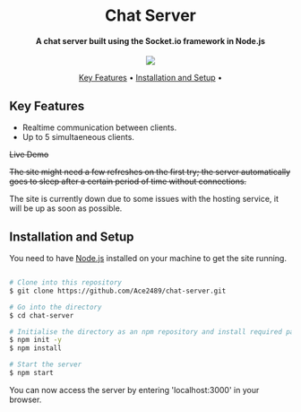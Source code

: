 <h1 align="center">
  Chat Server
</h1>

<h4 align="center">A chat server built using the Socket.io framework in Node.js</h4>
 <p align = "center"> <img src="https://user-images.githubusercontent.com/62785682/198514870-1384b57f-2ca5-4311-85d8-f9b2c610cedf.gif">

<p align="center">
  <a href="#key-features">Key Features</a> •
  <a href="#installation-and-setup">Installation and Setup</a> •
</p>

## Key Features

* Realtime communication between clients.
* Up to 5 simultaeneous clients.

<s href="https://chat-server-l23v.onrender.com/">Live Demo</s>

<s>The site might need a few refreshes on the first try; the server automatically goes to sleep after a certain period of time without connections.</s>

The site is currently down due to some issues with the hosting service, it will be up as soon as possible.



## Installation and Setup
You need to have [Node.js](https://nodejs.org/en/) installed on your machine to get the site running.

```bash

# Clone into this repository 
$ git clone https://github.com/Ace2489/chat-server.git 

# Go into the directory
$ cd chat-server

# Initialise the directory as an npm repository and install required packages
$ npm init -y
$ npm install

# Start the server
$ npm start
```
You can now access the server by entering 'localhost:3000' in your browser.

